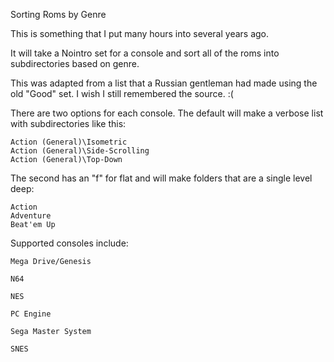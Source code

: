 Sorting Roms by Genre

This is something that I put many hours into several years ago.

It will take a Nointro set for a console and sort all of the roms into subdirectories based on genre.

This was adapted from a list that a Russian gentleman had made using the old "Good" set. I wish I still remembered the source. :(

There are two options for each console. The default will make a verbose list with subdirectories like this:

	Action (General)\Isometric
 	Action (General)\Side-Scrolling
	Action (General)\Top-Down

The second has an "f" for flat and will make folders that are a single level deep:

	Action
	Adventure
	Beat'em Up

Supported consoles include:

	Mega Drive/Genesis

	N64

	NES

	PC Engine

	Sega Master System

	SNES
